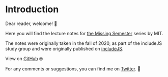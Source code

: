 # Introduction

Dear reader, welcome! 👋

Here you will find the lecture notes for [the Missing Semester](https://missing.csail.mit.edu/) series by MIT.

The notes were originally taken in the fall of 2020, as part of the includeJS study group and were originally published on [includeJS](https://includejs.dev/tags/missing-semester/).

View on [GitHub](https://github.com/edieblu/missing-semester) 🤓

For any comments or suggestions, you can find me on [Twitter](https://twitter.com/GirlsCodeMK). 🎉
